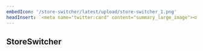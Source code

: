 ```yaml
---
embedIcon: '/store-switcher/latest/upload/store-switcher_1.png'
headInsert: `<meta name="twitter:card" content="summary_large_image"><meta http-equiv="Refresh" content="0; url='../'" />`
---
```

## StoreSwitcher
